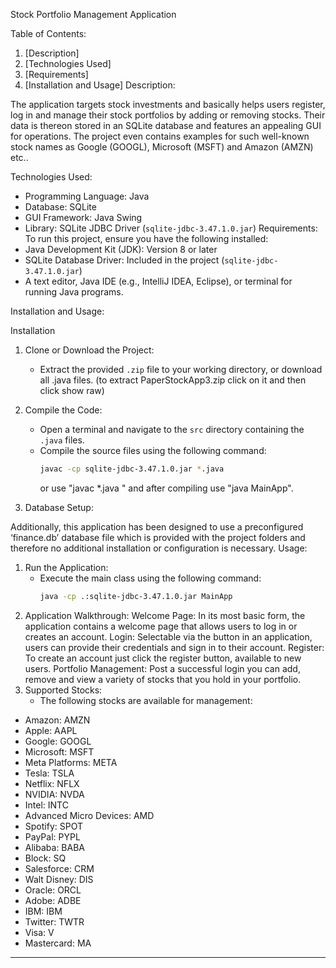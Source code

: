 
Stock Portfolio Management Application


Table of Contents:
1. [Description]
2. [Technologies Used]
3. [Requirements]
4. [Installation and Usage]
Description:

The application targets stock investments and basically helps users register, log in and manage their stock portfolios by adding or removing stocks. Their data is thereon stored in an SQLite database and features an appealing GUI for operations. The project even contains examples for such well-known stock names as Google (GOOGL), Microsoft (MSFT) and Amazon (AMZN) etc..

Technologies Used:
- Programming Language: Java
- Database: SQLite
- GUI Framework: Java Swing
- Library: SQLite JDBC Driver (`sqlite-jdbc-3.47.1.0.jar`)
Requirements:
To run this project, ensure you have the following installed:
- Java Development Kit (JDK): Version 8 or later
- SQLite Database Driver: Included in the project (`sqlite-jdbc-3.47.1.0.jar`)
- A text editor, Java IDE (e.g., IntelliJ IDEA, Eclipse), or terminal for running Java programs.

Installation and Usage:

Installation
1. Clone or Download the Project:
   - Extract the provided `.zip` file to your working directory, or download all .java files. (to extract PaperStockApp3.zip click on it and then click show raw)

2. Compile the Code:
   - Open a terminal and navigate to the `src` directory containing the `.java` files.
   - Compile the source files using the following command:
     ```bash
     javac -cp sqlite-jdbc-3.47.1.0.jar *.java
     ```
     or use "javac *.java " and after compiling use "java MainApp".

3. Database Setup:

Additionally, this application has been designed to use a preconfigured ‘finance.db’ database file which is provided with the project folders and therefore no additional installation or configuration is necessary.
Usage:
1. Run the Application:
   - Execute the main class using the following command:
     ```bash
     java -cp .:sqlite-jdbc-3.47.1.0.jar MainApp
     ```
2. Application Walkthrough:
Welcome Page: In its most basic form, the application contains a welcome page that allows users to log in or creates an account.
Login: Selectable via the button in an application, users can provide their credentials and sign in to their account.
Register: To create an account just click the register button, available to new users.
Portfolio Management: Post a successful login you can add, remove and view a variety of stocks that you hold in your portfolio.
3. Supported Stocks:
   - The following stocks are available for management:
- Amazon: AMZN
- Apple: AAPL
- Google: GOOGL
- Microsoft: MSFT
- Meta Platforms: META
- Tesla: TSLA
- Netflix: NFLX
- NVIDIA: NVDA
- Intel: INTC
- Advanced Micro Devices: AMD
- Spotify: SPOT
- PayPal: PYPL
- Alibaba: BABA
- Block: SQ
- Salesforce: CRM
- Walt Disney: DIS
- Oracle: ORCL
- Adobe: ADBE
- IBM: IBM
- Twitter: TWTR
- Visa: V
- Mastercard: MA

--------------------------------------------

